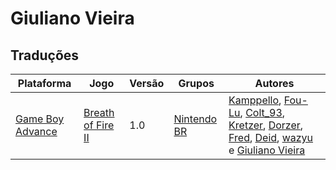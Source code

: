 # Giuliano Vieira

## Traduções

| Plataforma | Jogo | Versão | Grupos | Autores |
| ----------- | ----------- | ----------- | ----------- | ----------- |
| [Game Boy Advance](../../traducoes/game-boy-advance/) | [Breath of Fire II](../../traducoes/game-boy-advance/breath-of-fire-ii_kamppello-et-al/) | 1.0 | [Nintendo BR](../../grupos/nintendo-br/) | [Kamppello](../../autores/kamppello/), [Fou\-Lu](../../autores/fou-lu/), [Colt\_93](../../autores/colt_93/), [Kretzer](../../autores/kretzer/), [Dorzer](../../autores/dorzer/), [Fred](../../autores/fred/), [Deid](../../autores/deid/), [wazyu](../../autores/wazyu/) e [Giuliano Vieira](../../autores/giuliano-vieira/) |